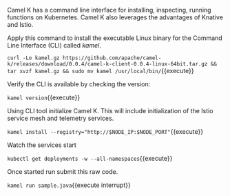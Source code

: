 Camel K has a command line interface for installing, inspecting, running functions on Kubernetes. Camel K also leverages the advantages of Knative and Istio.

Apply this command to install the executable Linux binary for the Command Line Interface (CLI) called _kamel_.

`curl -Lo kamel.gz https://github.com/apache/camel-k/releases/download/0.0.4/camel-k-client-0.0.4-linux-64bit.tar.gz && tar xvzf kamel.gz && sudo mv kamel /usr/local/bin/`{{execute}}

Verify the CLI is available by checking the version:

`kamel version`{{execute}}

Using CLI tool initialize Camel K. This will include initialization of the Istio service mesh and telemetry services.

`kamel install --registry="http://$NODE_IP:$NODE_PORT"`{{execute}}

Watch the services start

`kubectl get deployments -w --all-namespaces`{{execute}}

Once started run submit this raw code.

`kamel run sample.java`{{execute interrupt}}
